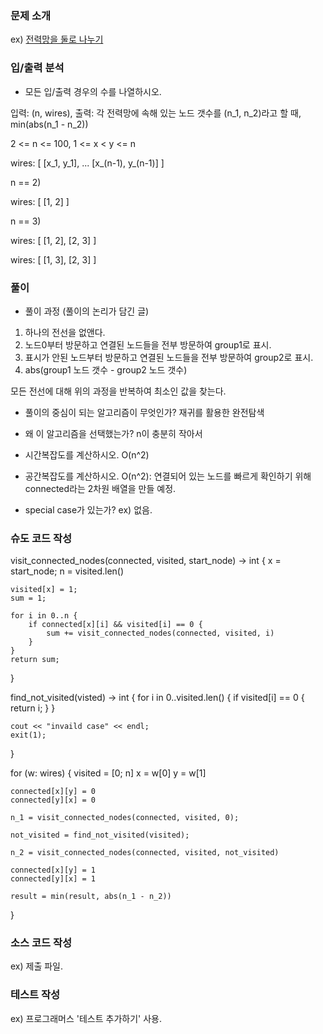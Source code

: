 ### 문제 소개
ex) [전력망을 둘로 나누기](https://school.programmers.co.kr/learn/courses/30/lessons/86971?language=cpp)

### 입/출력 분석
- 모든 입/출력 경우의 수를 나열하시오.

입력: (n, wires),
출력: 각 전력망에 속해 있는 노드 갯수를 (n_1, n_2)라고 할 때, min(abs(n_1 - n_2))

2 <= n <= 100, 1 <= x < y <= n

wires:
[
	[x_1, y_1],
	...
	[x_(n-1), y_(n-1)]
]

n == 2)

wires:
[
	[1, 2]
]

n == 3)

wires:
[
	[1, 2],
	[2, 3]
]

wires:
[
	[1, 3],
	[2, 3]
]


### 풀이
- 풀이 과정 (풀이의 논리가 담긴 글)

1. 하나의 전선을 없앤다.
2. 노드0부터 방문하고 연결된 노드들을 전부 방문하여 group1로 표시.
3. 표시가 안된 노드부터 방문하고 연결된 노드들을 전부 방문하여 group2로 표시.
4. abs(group1 노드 갯수 - group2 노드 갯수)

모든 전선에 대해 위의 과정을 반복하여 최소인 값을 찾는다.

- 풀이의 중심이 되는 알고리즘이 무엇인가?
재귀를 활용한 완전탐색

- 왜 이 알고리즘을 선택했는가?
n이 충분히 작아서

- 시간복잡도를 계산하시오.
O(n^2)

- 공간복잡도를 계산하시오.
O(n^2): 연결되어 있는 노드를 빠르게 확인하기 위해 connected라는 2차원 배열을 만들 예정.

- special case가 있는가?
ex) 없음.

### 슈도 코드 작성

visit_connected_nodes(connected, visited, start_node) -> int {
	x = start_node;
	n = visited.len()

	visited[x] = 1;
	sum = 1;

	for i in 0..n {
		if connected[x][i] && visited[i] == 0 {
			sum += visit_connected_nodes(connected, visited, i)
		}
	}
	return sum;
}

find_not_visited(visted) -> int {
	for i in 0..visited.len() {
		if visited[i] == 0 {
			return i;
		}
	}

	cout << "invaild case" << endl;
	exit(1);
}


for (w: wires) {
	visited = [0; n]
	x = w[0]
	y = w[1]

	connected[x][y] = 0
	connected[y][x] = 0

	n_1 = visit_connected_nodes(connected, visited, 0);

	not_visited = find_not_visited(visited);

	n_2 = visit_connected_nodes(connected, visited, not_visited)

	connected[x][y] = 1
	connected[y][x] = 1

	result = min(result, abs(n_1 - n_2))
}

### 소스 코드 작성
ex) 제출 파일.

### 테스트 작성
ex) 프로그래머스 '테스트 추가하기' 사용.
